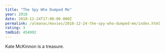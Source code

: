 ```yaml
---
title: "The Spy Who Dumped Me"
year: 2018
date: 2018-12-24T17:00:00.000Z
permalink: /almanac/movies/2018-12-24-the-spy-who-dumped-me/index.html
rating: 3
tmdbid: 454992
---
```


Kate McKinnon is a treasure.